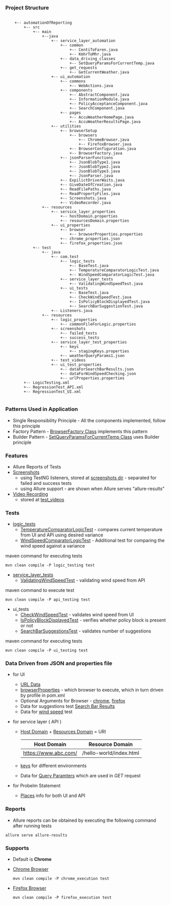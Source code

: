 ### Project Structure
```

    +-- automationOfReporting
        +-- src
            +-- main
                +--java
                    +-- service_layer_automation
                        +-- common
                            +-- CentiToFaren.java
                            +-- KmhrToMhr.java
                        +-- data_driving_classes
                            +-- SetQueryParamsForCurrentTemp.java
                        +-- get_requests
                            +-- GetCurrentWeather.java
                    +-- ui_automation
                        +-- commons
                            +-- WebActions.java
                        +-- components
                            +-- AbstractComponent.java
                            +-- InformationModule.java
                            +-- PolicyAcceptanceComponent.java
                            +-- SearchComponent.java
                        +-- pages
                            +-- AccuWeatherHomePage.java
                            +-- AccuWeatherResultsPage.java
                    +-- utilities
                        +-- browserSetup
                            +-- browsers
                                +-- ChromeBrowser.java
                                +-- FirefoxBrowser.java
                            +-- BrowserConfiguration.java
                            +-- BrowserFactory.java
                        +-- jsonParserFunctions
                            +-- JsonBlobType1.java
                            +-- JsonBlobType2.java
                            +-- JsonBlobType3.java
                            +-- JsonParser.java
                        +-- ExpilictDriverWaits.java
                        +-- GiveDateOfCreation.java
                        +-- ReadFilePaths.java
                        +-- ReadPropertyFiles.java
                        +-- Screenshots.java
                        +-- VideoRecorder.java
                +-- resources 
                    +-- service_layer_properties
                        +-- hostDomain.properties
                        +-- resourcesDomain.properties
                    +-- ui_properties
                        +-- browser
                            +-- browserProperties.properties
                        +-- chrome_properties.json
                        +-- firefox_properties.json
            +-- test
                +-- java
                    +-- com.test
                        +-- logic_tests
                            +-- BaseTest.java
                            +-- TemperatureComparatorLogicTest.java
                            +-- WindSpeedComparatorLogicTest.java
                        +-- service_layer_tests
                            +-- ValidatingWindSpeedTest.java
                        +-- ui_tests
                            +-- BaseTest.java
                            +-- CheckWindSpeedTest.java
                            +-- IsPolicyBlockDisplayedTest.java
                            +-- SearchBarSuggestionTest.java
                    +-- Listeners.java
                +-- resources
                    +-- logic_properties
                        +-- commonFileForLogic.properties
                    +-- screenshots
                        +-- failed_tests
                        +-- success_tests
                    +-- service_layer_test_properties
                        +-- keys
                            +-- stagingKeys.properties
                        +-- weatherQueryParams1.json
                    +-- test_videos
                    +-- ui_test_properties
                        +-- dataForSearchBarResults.json
                        +-- dataForWindSpeedChecking.json
                        +-- urlProperties.properties
        +-- LogicTesting.xml
        +-- RegressionTest_API.xml
        +-- RegressionTest_UI.xml
                               
```

### Patterns Used in Application

- Single Responsibility Principle - All the components implemented, follow this principle
- Factory Pattern - [BrowserFactory Class](https://github.com/AST-LW-TV/weatherReportingComparator/blob/main/automationOfReporting/src/main/java/utilities/browserSetup/BrowserFactory.java) implements this pattern
- Builder Pattern - [SetQueryParamsForCurrentTemp Class](https://github.com/AST-LW-TV/weatherReportingComparator/blob/main/automationOfReporting/src/main/java/service_layer_automation/data_driving_classes/SetQueryParamsForCurrentTemp.java) uses Builder principle

### Features

- Allure Reports of Tests
- [Screenshots](https://github.com/AST-LW-TV/weatherReportingComparator/blob/main/automationOfReporting/src/main/java/utilities/Screenshots.java)
    - using TestNG listeners, stored at [screenshots dir](https://github.com/AST-LW-TV/weatherReportingComparator/tree/main/automationOfReporting/src/test/resources/screenshots) - separated for failed and success tests
    - using Allure support - are shown when Allure serves "allure-results"
- [Video Recording](https://github.com/AST-LW-TV/weatherReportingComparator/blob/main/automationOfReporting/src/main/java/utilities/VideoRecorder.java)
    - stored at [test_videos](https://github.com/AST-LW-TV/weatherReportingComparator/tree/main/automationOfReporting/src/test/resources/test_videos)

### Tests

- [logic_tests](https://github.com/AST-LW-TV/weatherReportingComparator/tree/main/automationOfReporting/src/test/java/com/test/logic_tests)
    - [TemperatureComparatorLogicTest](https://github.com/AST-LW-TV/weatherReportingComparator/blob/main/automationOfReporting/src/test/java/com/test/logic_tests/TemperatureComparatorLogicTest.java) - compares current temperature from UI and API using desired variance
    - [WindSpeedComparatorLogicTest](https://github.com/AST-LW-TV/weatherReportingComparator/blob/main/automationOfReporting/src/test/java/com/test/logic_tests/WindSpeedComparatorLogicTest.java) - Additional test for comparing the wind speed against a variance

maven command for executing tests

```
mvn clean compile -P logic_testing test
```    

- [service_layer_tests](https://github.com/AST-LW-TV/weatherReportingComparator/tree/main/automationOfReporting/src/test/java/com/test/service_layer_tests)
    - [ValidatingWindSpeedTest](https://github.com/AST-LW-TV/weatherReportingComparator/blob/main/automationOfReporting/src/test/java/com/test/service_layer_tests/ValidatingWindSpeedTest.java) - validating wind speed from API

maven command to execute test

```
mvn clean compile -P api_testing test
```

- ui_tests
    - [CheckWindSpeedTest](https://github.com/AST-LW-TV/weatherReportingComparator/blob/main/automationOfReporting/src/test/java/com/test/ui_tests/CheckWindSpeedTest.java) - validates wind speed from UI
    - [IsPolicyBlockDisplayedTest](https://github.com/AST-LW-TV/weatherReportingComparator/blob/main/automationOfReporting/src/test/java/com/test/ui_tests/IsPolicyBlockDisplayedTest.java) - verifies whether policy block is present or not
    - [SearchBarSuggestionsTest](https://github.com/AST-LW-TV/weatherReportingComparator/blob/main/automationOfReporting/src/test/java/com/test/ui_tests/SearchBarSuggestionsTest.java) - validates number of suggestions

maven command for executing tests

```
mvn clean compile -P ui_testing test
```

### Data Driven from JSON and properties file

- for UI
    - [URL Data](https://github.com/AST-LW-TV/weatherReportingComparator/blob/main/automationOfReporting/src/test/resources/ui_test_properties/urlProperties.properties)
    - [browserProperties](https://github.com/AST-LW-TV/weatherReportingComparator/blob/main/automationOfReporting/src/main/resources/ui_properties/browser/common/browserProperties.properties) - which browser to execute, which in turn driven by profile in pom.xml
    - Optional Arguments for Browser -  [chrome](https://github.com/AST-LW-TV/weatherReportingComparator/blob/main/automationOfReporting/src/main/resources/ui_properties/browser/chrome_properties.json), [firefox](https://github.com/AST-LW-TV/weatherReportingComparator/blob/main/automationOfReporting/src/main/resources/ui_properties/browser/firefox_properties.json)
    - Data for suggestions test [Search Bar Results](https://github.com/AST-LW-TV/weatherReportingComparator/blob/main/automationOfReporting/src/test/resources/ui_test_properties/dataForSearchBarResults.json)
    - Data for [wind speed](https://github.com/AST-LW-TV/weatherReportingComparator/blob/main/automationOfReporting/src/test/resources/ui_test_properties/dataForWindSpeedChecking.json) test


- for service layer ( API )

    - [Host Domain](https://github.com/AST-LW-TV/weatherReportingComparator/blob/main/automationOfReporting/src/main/resources/service_layer_properties/hostDomain.properties) + [Resources Domain](https://github.com/AST-LW-TV/weatherReportingComparator/blob/main/automationOfReporting/src/main/resources/service_layer_properties/resourcesDomain.properties) = URI
    
      Host Domain | Resource Domain
          ----------- | ----------------
      https://www.abc.com/ | /hello-world/index.html

    - [keys](https://github.com/AST-LW-TV/weatherReportingComparator/blob/main/automationOfReporting/src/test/resources/service_layer_test_properties/keys/stagingKeys.properties) for different environments
    - Data for [Query Paramters](https://github.com/AST-LW-TV/weatherReportingComparator/blob/main/automationOfReporting/src/test/resources/service_layer_test_properties/weatherQueryParams1.json) which are used in *GET* request


- for Probelm Statement
    - [Places](https://github.com/AST-LW-TV/weatherReportingComparator/blob/main/automationOfReporting/src/test/resources/logic_properties/commonFileForLogic.properties) info for both UI and API

### Reports

- Allure reports can be obtained by executing the following command after running tests

```
allure serve allure-results
```

### Supports

- Default is **Chrome**


- [Chrome Browser](https://github.com/AST-LW-TV/weatherReportingComparator/blob/main/automationOfReporting/src/main/java/utilities/browserSetup/browsers/ChromeBrowser.java)
  ```
  mvn clean compile -P chrome_execution test
  ```
- [Firefox Browser](https://github.com/AST-LW-TV/weatherReportingComparator/blob/main/automationOfReporting/src/main/java/utilities/browserSetup/browsers/FirefoxBrowser.java)
  ```
  mvn clean compile -P firefox_execution test
  ```
  
